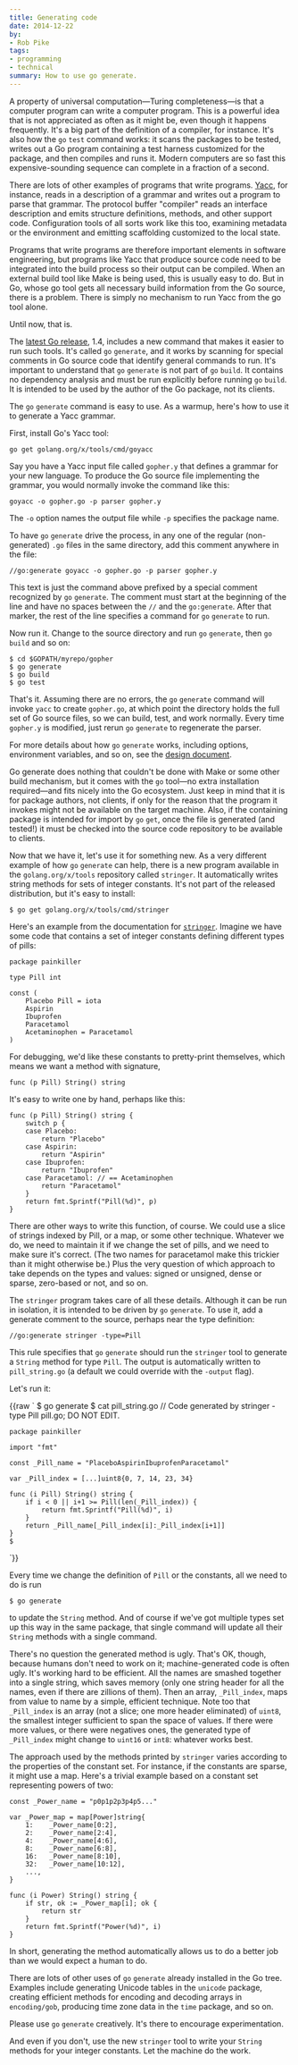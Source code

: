 ```yaml
---
title: Generating code
date: 2014-12-22
by:
- Rob Pike
tags:
- programming
- technical
summary: How to use go generate.
---
```



A property of universal computation—Turing completeness—is that a computer program can write a computer program.
This is a powerful idea that is not appreciated as often as it might be, even though it happens frequently.
It's a big part of the definition of a compiler, for instance.
It's also how the `go` `test` command works: it scans the packages to be tested,
writes out a Go program containing a test harness customized for the package,
and then compiles and runs it.
Modern computers are so fast this expensive-sounding sequence can complete in a fraction of a second.

There are lots of other examples of programs that write programs.
[Yacc](https://godoc.org/golang.org/x/tools/cmd/goyacc), for instance, reads in a description of a grammar and writes out a program to parse that grammar.
The protocol buffer "compiler" reads an interface description and emits structure definitions,
methods, and other support code.
Configuration tools of all sorts work like this too, examining metadata or the environment
and emitting scaffolding customized to the local state.

Programs that write programs are therefore important elements in software engineering,
but programs like Yacc that produce source code need to be integrated into the build
process so their output can be compiled.
When an external build tool like Make is being used, this is usually easy to do.
But in Go, whose go tool gets all necessary build information from the Go source, there is a problem.
There is simply no mechanism to run Yacc from the go tool alone.

Until now, that is.

The [latest Go release](https://blog.golang.org/go1.4), 1.4,
includes a new command that makes it easier to run such tools.
It's called `go` `generate`, and it works by scanning for special comments in Go source code
that identify general commands to run.
It's important to understand that `go` `generate` is not part of `go` `build`.
It contains no dependency analysis and must be run explicitly before running `go` `build`.
It is intended to be used by the author of the Go package, not its clients.

The `go` `generate` command is easy to use.
As a warmup, here's how to use it to generate a Yacc grammar.

First, install Go's Yacc tool:

	go get golang.org/x/tools/cmd/goyacc

Say you have a Yacc input file called `gopher.y` that defines a grammar for your new language.
To produce the Go source file implementing the grammar,
you would normally invoke the command like this:

	goyacc -o gopher.go -p parser gopher.y

The `-o` option names the output file while `-p` specifies the package name.

To have `go` `generate` drive the process, in any one of the regular (non-generated) `.go` files
in the same directory, add this comment anywhere in the file:

	//go:generate goyacc -o gopher.go -p parser gopher.y

This text is just the command above prefixed by a special comment recognized by `go` `generate`.
The comment must start at the beginning of the line and have no spaces between the `//` and the `go:generate`.
After that marker, the rest of the line specifies a command for `go` `generate` to run.

Now run it. Change to the source directory and run `go` `generate`, then `go` `build` and so on:

	$ cd $GOPATH/myrepo/gopher
	$ go generate
	$ go build
	$ go test

That's it.
Assuming there are no errors, the `go` `generate` command will invoke `yacc` to create `gopher.go`,
at which point the directory holds the full set of Go source files, so we can build, test, and work normally.
Every time `gopher.y` is modified, just rerun `go` `generate` to regenerate the parser.

For more details about how `go` `generate` works, including options, environment variables,
and so on, see the [design document](https://golang.org/s/go1.4-generate).

Go generate does nothing that couldn't be done with Make or some other build mechanism,
but it comes with the `go` tool—no extra installation required—and fits nicely into the Go ecosystem.
Just keep in mind that it is for package authors, not clients,
if only for the reason that the program it invokes might not be available on the target machine.
Also, if the containing package is intended for import by `go` `get`,
once the file is generated (and tested!) it must be checked into the
source code repository to be available to clients.

Now that we have it, let's use it for something new.
As a very different example of how `go` `generate` can help, there is a new program available in the
`golang.org/x/tools` repository called `stringer`.
It automatically writes string methods for sets of integer constants.
It's not part of the released distribution, but it's easy to install:

	$ go get golang.org/x/tools/cmd/stringer

Here's an example from the documentation for
[`stringer`](https://godoc.org/golang.org/x/tools/cmd/stringer).
Imagine we have some code that contains a set of integer constants defining different types of pills:

	package painkiller

	type Pill int

	const (
		Placebo Pill = iota
		Aspirin
		Ibuprofen
		Paracetamol
		Acetaminophen = Paracetamol
	)

For debugging, we'd like these constants to pretty-print themselves, which means we want a method with signature,

	func (p Pill) String() string

It's easy to write one by hand, perhaps like this:

	func (p Pill) String() string {
		switch p {
		case Placebo:
			return "Placebo"
		case Aspirin:
			return "Aspirin"
		case Ibuprofen:
			return "Ibuprofen"
		case Paracetamol: // == Acetaminophen
			return "Paracetamol"
		}
		return fmt.Sprintf("Pill(%d)", p)
	}

There are other ways to write this function, of course.
We could use a slice of strings indexed by Pill, or a map, or some other technique.
Whatever we do, we need to maintain it if we change the set of pills, and we need to make sure it's correct.
(The two names for paracetamol make this trickier than it might otherwise be.)
Plus the very question of which approach to take depends on the types and values:
signed or unsigned, dense or sparse, zero-based or not, and so on.

The `stringer` program takes care of all these details.
Although it can be run in isolation, it is intended to be driven by `go` `generate`.
To use it, add a generate comment to the source, perhaps near the type definition:

	//go:generate stringer -type=Pill

This rule specifies that `go` `generate` should run the `stringer` tool to generate a `String` method for type `Pill`.
The output is automatically written to `pill_string.go` (a default we could override with the
`-output` flag).

Let's run it:

{{raw `
	$ go generate
	$ cat pill_string.go
	// Code generated by stringer -type Pill pill.go; DO NOT EDIT.

	package painkiller

	import "fmt"

	const _Pill_name = "PlaceboAspirinIbuprofenParacetamol"

	var _Pill_index = [...]uint8{0, 7, 14, 23, 34}

	func (i Pill) String() string {
		if i < 0 || i+1 >= Pill(len(_Pill_index)) {
			return fmt.Sprintf("Pill(%d)", i)
		}
		return _Pill_name[_Pill_index[i]:_Pill_index[i+1]]
	}
	$
`}}

Every time we change the definition of `Pill` or the constants, all we need to do is run

	$ go generate

to update the `String` method.
And of course if we've got multiple types set up this way in the same package,
that single command will update all their `String` methods with a single command.

There's no question the generated method is ugly.
That's OK, though, because humans don't need to work on it; machine-generated code is often ugly.
It's working hard to be efficient.
All the names are smashed together into a single string,
which saves memory (only one string header for all the names, even if there are zillions of them).
Then an array, `_Pill_index`, maps from value to name by a simple, efficient technique.
Note too that `_Pill_index` is an array (not a slice; one more header eliminated) of `uint8`,
the smallest integer sufficient to span the space of values.
If there were more values, or there were negatives ones,
the generated type of `_Pill_index` might change to `uint16` or `int8`: whatever works best.

The approach used by the methods printed by `stringer` varies according to the properties of the constant set.
For instance, if the constants are sparse, it might use a map.
Here's a trivial example based on a constant set representing powers of two:

	const _Power_name = "p0p1p2p3p4p5..."

	var _Power_map = map[Power]string{
		1:    _Power_name[0:2],
		2:    _Power_name[2:4],
		4:    _Power_name[4:6],
		8:    _Power_name[6:8],
		16:   _Power_name[8:10],
		32:   _Power_name[10:12],
		...,
	}

	func (i Power) String() string {
		if str, ok := _Power_map[i]; ok {
			return str
		}
		return fmt.Sprintf("Power(%d)", i)
	}

In short, generating the method automatically allows us to do a better job than we would expect a human to do.

There are lots of other uses of `go` `generate` already installed in the Go tree.
Examples include generating Unicode tables in the `unicode` package,
creating efficient methods for encoding and decoding arrays in `encoding/gob`,
producing time zone data in the `time` package, and so on.

Please use `go` `generate` creatively.
It's there to encourage experimentation.

And even if you don't, use the new `stringer` tool to write your `String` methods for your integer constants.
Let the machine do the work.

